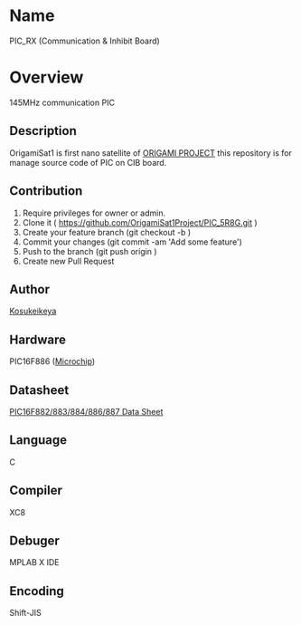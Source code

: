 # Name
PIC_RX (Communication & Inhibit Board)

# Overview
145MHz communication PIC

## Description
OrigamiSat1 is first nano satellite of [ORIGAMI PROJECT](http://www.origami.titech.ac.jp/)
this repository is for manage source code of PIC on CIB board.
## Contribution

1. Require privileges for owner or admin.
1. Clone it ( https://github.com/OrigamiSat1Project/PIC_5R8G.git )
1. Create your feature branch (git checkout -b <my-new-feature>)
1. Commit your changes (git commit -am 'Add some feature')
1. Push to the branch (git push origin <my-new-feature>)
1. Create new Pull Request

## Author

[Kosukeikeya](https://github.com/KosukeIkeya)

## Hardware
PIC16F886 ([Microchip](http://www.microchip.com/ja))

## Datasheet
[PIC16F882/883/884/886/887 Data Sheet](http://ww1.microchip.com/downloads/en/DeviceDoc/41291D.pdf)

## Language
C

## Compiler
XC8

## Debuger
MPLAB X IDE

## Encoding
Shift-JIS
